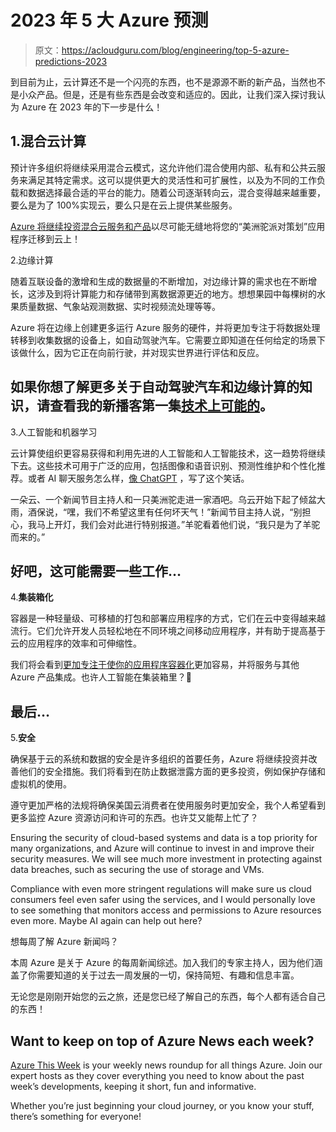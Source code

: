 # 2023 年 5 大 Azure 预测

> 原文：<https://acloudguru.com/blog/engineering/top-5-azure-predictions-2023>

到目前为止，云计算还不是一个闪亮的东西，也不是源源不断的新产品，当然也不是小众产品。但是，还是有些东西是会改变和适应的。因此，让我们深入探讨我认为 Azure 在 2023 年的下一步是什么！

## 1.混合云计算

预计许多组织将继续采用混合云模式，这允许他们混合使用内部、私有和公共云服务来满足其特定需求。这可以提供更大的灵活性和可扩展性，以及为不同的工作负载和数据选择最合适的平台的能力。随着公司逐渐转向云，混合变得越来越重要，要么是为了 100%实现云，要么只是在云上提供某些服务。

[Azure 将继续投资混合云服务和产品](https://azure.microsoft.com/en-us/solutions/hybrid-cloud-app/#overview)以尽可能无缝地将您的“美洲驼派对策划”应用程序迁移到云上！

2.边缘计算

随着互联设备的激增和生成的数据量的不断增加，对边缘计算的需求也在不断增长，这涉及到将计算能力和存储带到离数据源更近的地方。想想果园中每棵树的水果质量数据、气象站观测数据、实时视频流处理等等。

Azure 将在边缘上创建更多运行 Azure 服务的硬件，并将更加专注于将数据处理转移到收集数据的设备上，如自动驾驶汽车。它需要立即知道在任何给定的场景下该做什么，因为它正在向前行驶，并对现实世界进行评估和反应。

## 如果你想了解更多关于自动驾驶汽车和边缘计算的知识，请查看我的新播客第一集[技术上可能的](https://www.pluralsight.com/resource-center/technically-possible/)。

3.人工智能和机器学习

云计算使组织更容易获得和利用先进的人工智能和人工智能技术，这一趋势将继续下去。这些技术可用于广泛的应用，包括图像和语音识别、预测性维护和个性化推荐。或者 AI 聊天服务怎么样，[像 ChatGPT](https://chat.openai.com/chat) ，写了这个笑话。

一朵云、一个新闻节目主持人和一只美洲驼走进一家酒吧。乌云开始下起了倾盆大雨，酒保说，“嘿，我们不希望这里有任何坏天气！”新闻节目主持人说，“别担心，我马上开灯，我们会对此进行特别报道。”羊驼看着他们说，“我只是为了羊驼而来的。”

## 好吧，这可能需要一些工作…

4.**集装箱化**

容器是一种轻量级、可移植的打包和部署应用程序的方式，它们在云中变得越来越流行。它们允许开发人员轻松地在不同环境之间移动应用程序，并有助于提高基于云的应用程序的效率和可伸缩性。

我们将会看到[更加专注于使你的应用程序容器化](https://azure.microsoft.com/en-au/products/container-instances/)更加容易，并将服务与其他 Azure 产品集成。也许人工智能在集装箱里？🤔

## 最后…

5.**安全**

确保基于云的系统和数据的安全是许多组织的首要任务，Azure 将继续投资并改善他们的安全措施。我们将看到在防止数据泄露方面的更多投资，例如保护存储和虚拟机的使用。

遵守更加严格的法规将确保美国云消费者在使用服务时更加安全，我个人希望看到更多监控 Azure 资源访问和许可的东西。也许艾又能帮上忙了？

Ensuring the security of cloud-based systems and data is a top priority for many organizations, and Azure will continue to invest in and improve their security measures. We will see much more investment in protecting against data breaches, such as securing the use of storage and VMs.  

Compliance with even more stringent regulations will make sure us cloud consumers feel even safer using the services, and I would personally love to see something that monitors access and permissions to Azure resources even more. Maybe AI again can help out here? 

想每周了解 Azure 新闻吗？

本周 Azure 是关于 Azure 的每周新闻综述。加入我们的专家主持人，因为他们涵盖了你需要知道的关于过去一周发展的一切，保持简短、有趣和信息丰富。

无论您是刚刚开始您的云之旅，还是您已经了解自己的东西，每个人都有适合自己的东西！

## Want to keep on top of Azure News each week?

[Azure This Week](https://www.youtube.com/playlist?list=PLI1_CQcV71RmnrRBgJNlI1yY_WiOWIXov) is your weekly news roundup for all things Azure. Join our expert hosts as they cover everything you need to know about the past week’s developments, keeping it short, fun and informative. 

Whether you’re just beginning your cloud journey, or you know your stuff, there’s something for everyone!
